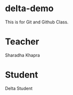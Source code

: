 # delta-demo
This is for Git and Github Class.

# Teacher 
Sharadha Khapra

# Student 
Delta Student
